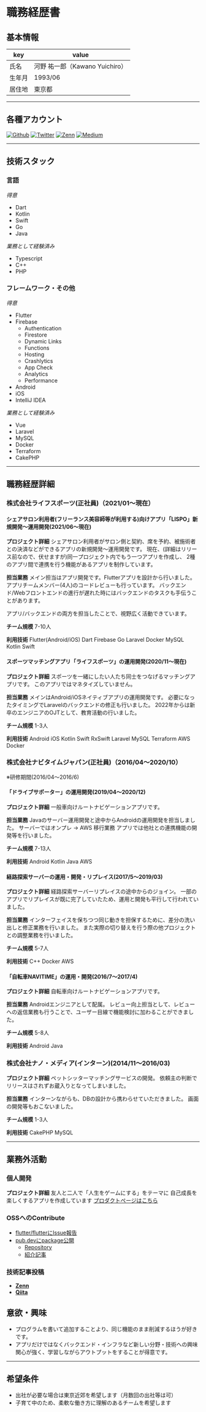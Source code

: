 # 職務経歴書

## 基本情報

|key|value|
|---|---|
|氏名|河野 祐一郎（Kawano Yuichiro）|
|生年月|1993/06|
|居住地|東京都|

-----

## 各種アカウント
<p>
<a href="https://github.com/yu1ro" target="_blank"><img alt="Github" src="https://img.shields.io/badge/yu1ro-%2312100E.svg?&style=flat-square&logo=Github&logoColor=white" /></a>
<a href="https://twitter.com/tresener_yu1ro" target="_blank"><img alt="Twitter" src="https://img.shields.io/badge/@tresener_yu1ro-%231DA1F2.svg?&style=flat-square&logo=twitter&logoColor=white" /></a>
<a href="https://zenn.dev/yu1ro" target="_blank"><img alt="Zenn" src="https://img.shields.io/badge/yu1ro-3EA8FF.svg?&style=flat-square&logo=Zenn&logoColor=white" /></a>
<a href="https://qiita.com/yu1ro" target="_blank"><img alt="Medium" src="https://img.shields.io/badge/yu1ro-55C500.svg?&style=flat-square&logo=qiita&logoColor=white" /></a>
</p>

-----

## 技術スタック

### 言語
*得意*
- Dart
- Kotlin
- Swift
- Go
- Java

*業務として経験済み*
- Typescript
- C++
- PHP

### フレームワーク・その他
*得意*
- Flutter
- Firebase
    - Authentication
    - Firestore
    - Dynamic Links
    - Functions
    - Hosting
    - Crashlytics
    - App Check
    - Analytics
    - Performance
- Android
- iOS
- IntelliJ IDEA

*業務として経験済み*
- Vue
- Laravel
- MySQL
- Docker
- Terraform
- CakePHP

-----

## 職務経歴詳細

### 株式会社ライフスポーツ(正社員)（2021/01〜現在）

#### シェアサロン利用者(フリーランス美容師等が利用する)向けアプリ「LISPO」新規開発〜運用開発(2021/06〜現在)
**プロジェクト詳細**
シェアサロン利用者がサロン側と契約、席を予約、被施術者との決済などができるアプリの新規開発〜運用開発です。
現在、(詳細はリリース前なので、伏せますが)同一プロジェクト内でもう一つアプリを作成し、
2種のアプリ間で連携を行う機能があるアプリを制作しています。

**担当業務**
メイン担当はアプリ開発です。Flutterアプリを設計から行いました。
アプリチームメンバー(4人)のコードレビューも行っています。
バックエンド/Webフロントエンドの進行が遅れた時にはバックエンドのタスクも手伝うことがあります。

アプリ/バックエンドの両方を担当したことで、視野広く活動できています。

**チーム規模**
7-10人

**利用技術**
Flutter(Android/iOS) Dart Firebase Go Laravel Docker MySQL Kotlin Swift

#### スポーツマッチングアプリ「ライフスポーツ」の運用開発(2020/11〜現在)
**プロジェクト詳細**
スポーツを一緒にしたい人たち同士をつなげるマッチングアプリです。
このアプリではマネタイズしていません。

**担当業務**
メインはAndroid/iOSネイティブアプリの運用開発です。
必要になったタイミングでLaravelのバックエンドの修正も行いました。
2022年からは新卒のエンジニアのOJTとして、教育活動の行いました。

**チーム規模**
1-3人

**利用技術**
Android iOS Kotlin Swift RxSwift Laravel MySQL Terraform AWS Docker

### 株式会社ナビタイムジャパン(正社員)（2016/04〜2020/10）
※研修期間(2016/04〜2016/6)

#### 「ドライブサポーター」の運用開発(2019/04〜2020/12)
**プロジェクト詳細**
一般車向けルートナビゲーションアプリです。

**担当業務**
Javaのサーバー運用開発と途中からAndroidの運用開発を担当しました。
サーバーではオンプレ → AWS 移行業務
アプリでは他社との連携機能の開発等を行いました。

**チーム規模**
7-13人

**利用技術**
Android Kotlin Java AWS

#### 経路探索サーバーの運用・開発・リプレイス(2017/5〜2019/03)
**プロジェクト詳細**
経路探索サーバーリプレイスの途中からのジョイン。
一部のアプリでリプレイスが既に完了していたため、運用と開発も平行して行われていました。

**担当業務**
インターフェイスを保ちつつ同じ動きを担保するために、差分の洗い出しと修正業務を行いました。
また実際の切り替えを行う際の他プロジェクトとの調整業務を行いました。

**チーム規模**
5-7人

**利用技術**
C++ Docker AWS

#### 「自転車NAVITIME」の運用・開発(2016/7〜2017/4)
**プロジェクト詳細**
自転車向けルートナビゲーションアプリです。

**担当業務**
Androidエンジニアとして配属。
レビュー向上担当として、レビューへの返信業務も行うことで、ユーザー目線で機能検討に加わることができました。

**チーム規模**
5-8人

**利用技術**
Android Java

### 株式会社ナノ・メディア(インターン)(2014/11〜2016/03)
**プロジェクト詳細**
ペットシッターマッチングサービスの開発。
依頼主の判断でリリースはされずお蔵入りとなってしまいました。

**担当業務**
インターンながらも、DBの設計から携わらせていただきました。
画面の開発等もおこないました。

**チーム規模**
1-3人

**利用技術**
CakePHP MySQL

-----

## 業務外活動

### 個人開発
**プロジェクト詳細**
友人と二人で「人生をゲームにする」をテーマに
自己成長を楽しくするアプリを作成しています
[プロダクトページはこちら](https://hiba.quest)

### OSSへのContribute
- [flutter/flutterにIssue報告](https://github.com/flutter/flutter/issues/128419)
- [pub.devにpackage公開](https://pub.dev/packages/fullscreen_scroll_view)
    - [Repository](https://github.com/yu1ro/fullscreen_scroll_view)
    - [紹介記事](https://zenn.dev/yu1ro/articles/18c6372f6a47db)

### 技術記事投稿

- [**Zenn**](https://zenn.dev/yu1ro)
- [**Qiita**](https://qiita.com/yu1ro)

## 意欲・興味
- プログラムを書いて追加することより、同じ機能のまま削減するほうが好きです。
- アプリだけではなくバックエンド・インフラなど新しい分野・技術への興味関心が強く、学習しながらアウトプットをすることが得意です。

-----

## 希望条件
- 出社が必要な場合は東京近郊を希望します（月数回の出社等は可）
- 子育て中のため、柔軟な働き方に理解のあるチームを希望します
